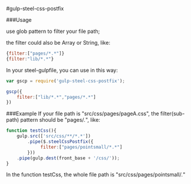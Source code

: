 #gulp-steel-css-postfix

###Usage

use glob pattern to filter your file path;

the filter could also be Array or String, like: 
```JavaScript
{filter:["pages/*.*"]} 
{filter:"lib/*.*"}
```
In your steel-gulpfile, you can use in this way:
```JavaScript
var gscp = require('gulp-steel-css-postfix');

gscp({ 
	filter:["lib/*.*","pages/*.*"] 
})
```

###Example
If your file path is "src/css/pages/pageA.css", 
the filter(sub-path) pattern should be "pages/*.*", like:
```JavaScript
function testCss(){
	gulp.src(['src/css/**/*.*'])
        .pipe($.steelCssPostfix({ 
             filter:["pages/pointsmall/*.*"] 
        }))
	.pipe(gulp.dest(front_base + '/css/'));
}
```
In the function testCss, the whole file path is "src/css/pages/pointsmall/*.*"
